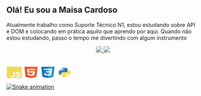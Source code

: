 ## Olá! Eu sou a Maisa Cardoso
Atualmente trabalho como Suporte Técnico N1, estou estudando sobre API e DOM e colocando em prática aquilo que aprendo por aqui. Quando não estou estudando, passo o tempo me divertindo com algum instrumento

<div align="center">
  <a href="https://github.com/MaisaSilvac">
  <img  width="49%" src="https://github-readme-stats.vercel.app/api?username=cafecomleitec&show_icons=true&theme=dracula&include_all_commits=true&count_private=true"/>
  <img  width="37%" src="https://github-readme-stats.vercel.app/api/top-langs/?username=MaisaSilvac&layout=compact&langs_count=7&theme=dracula"/>
</div>
  
  <br>
  <div style="display: inline-block"><br/>
  <img align= "center" alt="Js" height="30" width="40" src="https://raw.githubusercontent.com/devicons/devicon/master/icons/javascript/javascript-plain.svg">  
  <img align= "center" alt="HTML" height="30" width="40" src="https://raw.githubusercontent.com/devicons/devicon/master/icons/html5/html5-original.svg">
  <img align= "center" alt="CSS" height="30" width="40" src="https://raw.githubusercontent.com/devicons/devicon/master/icons/css3/css3-original.svg">
  <img align= "center"  alt="Python" height="30" width="40" src="https://raw.githubusercontent.com/devicons/devicon/master/icons/python/python-original.svg">
  </div>
  
![Snake animation](https://github.com/MaisaSilvac/MaisaSilvac/blob/output/github-contribution-grid-snake.svg)


